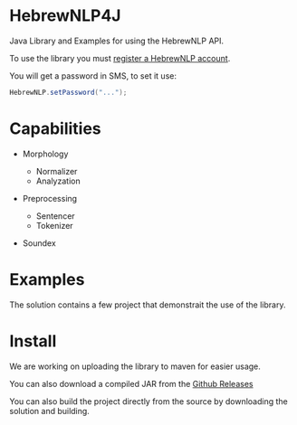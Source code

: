 # HebrewNLP4J
Java Library and Examples for using the HebrewNLP API.

To use the library you must [register a HebrewNLP account](http://hebrew-nlp.co.il/registration).

You will get a password in SMS, to set it use:
```java
HebrewNLP.setPassword("...");
```

# Capabilities 
- Morphology
	- Normalizer
	- Analyzation

- Preprocessing
	- Sentencer
	- Tokenizer
	
- Soundex

# Examples

The solution contains a few project that demonstrait the use of the library.

# Install

We are working on uploading the library to maven for easier usage.

You can also download a compiled JAR from the [Github Releases](https://github.com/HebrewNLP/HebrewNLP4J/releases/tag/1.3.0)

You can also build the project directly from the source by downloading the solution and building.
